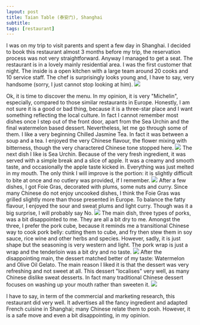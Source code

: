 ```yaml
---
layout: post
title: Taian Table (泰安门), Shanghai
subtitle: 
tags: [restaurant]
---
```

I was on my trip to visit parents and spent a few day in Shanghai.
I decided to book this restaurant almost 3 months before my trip, the reservation process was not very straightforward.
Anyway I managed to get a seat. 
The restaurant is in a lovely mainly residential area.
I was the first customer that night.
The inside is a open kitchen with a large team around 20 cooks and 10 service staff.
The chef is surprisingly looks young and, I have to say, very handsome (sorry, I just cannot stop looking at him).
<img src="{{ 'img/Taian-Table-chef.jpg' | relative_url }}" />

Ok, it is time to discover the menu.
In my opinion, it is very "Michelin", especially, compared to those similar restaurants in Europe.
Honestly, I am not sure it is a good or bad thing, because it is a three-star place and I want something reflecting the local culture.
In fact I cannot remember most dishes once I step out of the front door, apart from the Sea Urchin and the final watermelon based dessert.
Nevertheless, let me go through some of them.
I like a very beginning Chilled Jasmine Tea.
In fact it was between a soup and a tea.
I enjoyed the very Chinese flavour, the flower mixing with bitterness, though the very charactered Chinese tone stopped here.
<img src="{{ 'img/Taian-Table-jasmine.jpg' | relative_url }}" />
The next dish I like is Sea Urchin.
Because of the very fresh ingredient, it was served with a simple break and a slice of apple.
It was a creamy and smooth taste, and occasionally the apple taste kicked in.
Everything was just melted in my mouth.
The only think I will improve is the portion: it is slightly difficult to bite at once and no cutlery was provided, if I remember.
<img src="{{ 'img/Taian-Table-urchin.jpg' | relative_url }}" />
After a few dishes, I got Foie Gras, decorated with plums, some nuts and curry.
Since many Chinese do not enjoy uncooked dishes, I think the Foie Gras was grilled slightly more than those presented in Europe.
To balance the fatty flavour, I enjoyed the sour and sweat plums and light curry.
Though was it a big surprise, I will probably say No.
<img src="{{ 'img/Taian-Table-foie-gras.jpg' | relative_url }}" />
The main dish, three types of porks, was a bit disappointed to me.
They are all a bit dry to me.
Amongst the three, I prefer the pork cube, because it reminds me a transitional Chinese way to cook pork belly: cutting them to cube, and fry then stew them in soy sauce, rice wine and other herbs and species.
However, sadly, it is just shape but the seasoning is very western and light.
The pork wrap is just a wrap and the tenderloin was a bit dry and no taste.
<img src="{{ 'img/Taian-Table-pork.jpg' | relative_url }}" />
After the disappointing main, the dessert matched better of my taste: Watermelon and Olive Oil Gelato.
The main reason I liked it is that the dessert was very refreshing and not sweet at all.
This dessert "localises" very well, as many Chinese dislike sweat desserts.
In fact many traditional Chinese dessert focuses on washing up your mouth rather than sweeten it.
<img src="{{ 'img/Taian-Table-watermelon.jpg' | relative_url }}" />

I have to say, in term of the commercial and marketing research, this restaurant did very well.
It advertises all the fancy ingredient and adapted French cuisine in Shanghai; many Chinese relate them to posh.
However, it is a safe move and even a bit disappointing, in my opinion.
